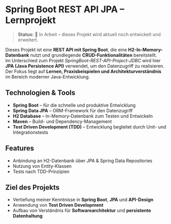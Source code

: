 # Spring Boot REST API JPA – Lernprojekt

> **Status:** 🚧 In Arbeit – dieses Projekt wird aktuell noch entwickelt und erweitert.

Dieses Projekt ist eine **REST API mit Spring Boot**, die eine **H2-In-Memory-Datenbank** nutzt und grundlegende **CRUD-Funktionalitäten** bereitstellt.  
Im Unterschied zum Projekt *SpringBoot-REST-API-Project-JDBC* wird hier **JPA (Java Persistence API)** verwendet, um den Datenzugriff zu realisieren.  
Der Fokus liegt auf **Lernen, Praxisbeispielen und Architekturverständnis** im Bereich moderner Java-Entwicklung.

## Technologien & Tools
- **Spring Boot** – für die schnelle und produktive Entwicklung
- **Spring Data JPA** – ORM-Framework für den Datenzugriff
- **H2 Database** – In-Memory-Datenbank zum Testen und Entwickeln
- **Maven** – Build- und Dependency-Management
- **Test Driven Development (TDD)** – Entwicklung begleitet durch Unit- und Integrationstests

## Features
- Anbindung an H2-Datenbank über JPA & Spring Data Repositories
- Nutzung von Entity-Klassen
- Tests nach TDD-Prinzipien

## Ziel des Projekts
- Vertiefung meiner Kenntnisse in **Spring Boot**, **JPA** und **API-Design**
- Anwendung von **Test Driven Development**
- Aufbau von Verständnis für **Softwarearchitektur** und **persistente Datenhaltung**



